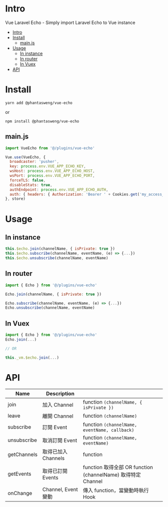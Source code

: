 # Intro
Vue Laravel Echo - Simply import Laravel Echo to Vue instance

- [Intro](#intro)
- [Install](#install)
  - [main.js](#mainjs)
- [Usage](#usage)
  - [In instance](#in-instance)
  - [In router](#in-router)
  - [In Vuex](#in-vuex)
- [API](#api)

# Install

`yarn add @phantasweng/vue-echo`

or

`npm install @phantasweng/vue-echo`

## main.js

```js
import VueEcho from '@/plugins/vue-echo'

Vue.use(VueEcho, {
  broadcaster: 'pusher',
  key: process.env.VUE_APP_ECHO_KEY,
  wsHost: process.env.VUE_APP_ECHO_HOST,
  wsPort: process.env.VUE_APP_ECHO_PORT,
  forceTLS: false,
  disableStats: true,
  authEndpoint: process.env.VUE_APP_ECHO_AUTH,
  auth: { headers: { Authorization: 'Bearer ' + Cookies.get('my_access_token') } }
}, store)

```

# Usage

## In instance

```js
this.$echo.join(channelName, { isPrivate: true })
this.$echo.subscribe(channelName, eventName, (e) => {...})
this.$echo.unsubscribe(channelName, eventName)
```

## In router

```js
import { Echo } from '@/plugins/vue-echo'

Echo.join(channelName, { isPrivate: true })

Echo.subscribe(channelName, eventName, (e) => {...})
Echo.unsubscribe(channelName, eventName)
```

## In Vuex

```js
import { Echo } from '@/plugins/vue-echo'
Echo.join(...)

// OR

this._vm.$echo.join(...)
```

# API
| Name        | Description         |                                                                     |
|-------------|---------------------|---------------------------------------------------------------------|
| join        | 加入 Channel        | function `(channelName, { isPrivate })`                              |
| leave       | 離開 Channel        | function `(channelName)`                                             |
| subscribe   | 訂閱 Event          | function `(channelName, eventName, callback)`                        |
| unsubscribe | 取消訂閱 Event       | function `(channelName, eventName)`                                  |
| getChannels | 取得已加入 Channels  | function                                                             |
| getEvents   | 取得已訂閱 Events    | function 取得全部  OR    function  (channelName)   取得特定 Channel     |
| onChange    | Channel, Event 變動 | 傳入 function，當變動時執行 Hook                                        |
